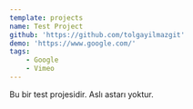```yaml
---
template: projects
name: Test Project
github: 'https://github.com/tolgayilmazgit'
demo: 'https://www.google.com/'
tags: 
    - Google
    - Vimeo
---
```

Bu bir test projesidir. Aslı astarı yoktur.
